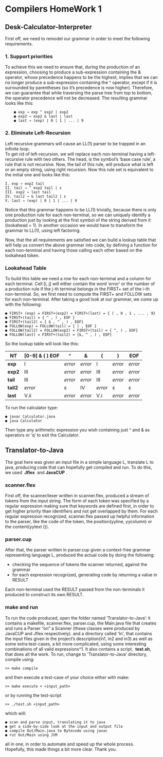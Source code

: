 # **Compilers HomeWork 1**

## **Desk-Calculator-Interpreter**

First off, we need to remodel our grammar in order to meet the following requirements.

### **1. Support priorities**

To achieve this we need to ensure that, during the production of an expression,
choosing to produce a sub-expression containing the & operator, whose
precedence happens to be the highest, implies that we can no longer produce a
sub-expression containing the ^ operator, except if it is surrounded by
parentheses (so it’s precedence is now higher). Therefore, we can guarantee that
while traversing the parse tree from top to bottom, the operator precedence will
not be decreased. The resulting grammar looks like this:

        ● exp → exp ^ exp2 | exp2
        ● exp2 → exp2 & last | last
        ● last → (exp) | 0 | 1 | ... | 9

### **2. Eliminate Left-Recursion**

Left recursive grammars will cause an LL(1) parser to be trapped in an
infinite loop.  
To get rid of left-recursion, we will
replace each non-terminal having a left-recursive rule
with two others. The head, is the symbol’s ‘base case rule’, a rule
that is not recursive. Now, the tail of this rule,
will produce what is left or an empty string, using right recursion.
Now this rule set is equivalent to the initial one
and looks like this:

    I. exp → exp2 tail
    II. tail → ^ exp2 tail | ε
    III. exp2 → last tail
    IV. tail2 → & last tail2 | ε
    V. last → (exp) | 0 | 1 | ... | 9

Notice that this grammar happens to be LL(1) trivially, because there is only one
production rule for each non-terminal, so we can uniquely identify a production just by
looking at the first symbol of the string derived from it (lookahead = 1). In another
occasion we would have to transform the grammar to LL(1), using left factoring.

Now, that the all requirements are satisfied we can build a​ lookup table​ that will help us
convert the above grammar into code, by defining a function for each non-terminal and
having those calling each other based on the lookahead token.

### **Lookahead Table**

To build this table we need a row for each non-terminal and a column for each terminal.
Cell [i, j] will either contain the word ‘*error*’ or the number of a production rule if the j-th
terminal belongs in the FIRST+ set of the i-th non-terminal. So, we first need to compute
the FIRST+ and FOLLOW sets for each non-terminal.
After taking a good look at our grammar, we come up with the following:

    ● FIRST+ ​(exp) = ​FIRST+​(exp2) = ​FIRST+​(last) = { ( , 0 , 1 , ... , 9}
    ● FIRST+​(tail) = { ^ , ) , EOF }
    ● FIRST+​(tail2) = { & , ^ , ) , EOF}
    ● FOLLOW(exp) = FOLLOW(tail) = { ) , EOF }
    ● FOLLOW(tail2) = FOLLOW(exp2) = ​FIRST+​(tail) = { ^, ) , EOF}
    ● FOLLOW(last) = ​FIRST+​(tail2) = {&, ^ , ) , EOF}

So the lookup table will look like this:

|   NT      | [0-9] & ( ) EOF | ^       | &       | (       | )       | EOF     |
|-----------|-----------------|---------|---------|---------|---------|---------|
| **exp**   | I               | *error* | *error* | I       | *error* | *error* |
| **exp2**  | III             | *error* | *error* | III     | *error* | *error* |
| **tail**  | III             | *error* | *error* | III     | *error* | *error* |
| **tail2** | *error*         | ε       | IV      | *error* | ε       | ε       |
| **last**  | V.ii            | *error* | *error* | V.i     | *error* | *error* |

To run the calculator type:

    ● javac Calculator.java
    ● java Calculator

Then type any arithmetic expression you wish containing just ^ and & as operators or ‘q’
to exit the Calculator.

## **Translator-to-Java**

The goal here was given an input file in a simple language L, translate L to java, producing
code that can hopefully get compiled and run. To do this, we used ​ **Jflex** ​ and ​ **JavaCUP** ​.

### **scanner.flex**

First off, the scanner/lexer written in scanner.flex, produced a stream of tokens from the
input string. The form of each token was specified by a regular expression making sure that
keywords are defined first, in order to get higher priority than identifiers and not get overlapped
by them. For each regular expression recognized, scanner.flex passed up helpful information to
the parser, like the code of the token, the position(​yyline​, ​yycolumn​) or the content(​yytext
()​).

### **parser.cup**

After that, the parser written in parser.cup given a context-free grammar representing
language L, produced the actual code by doing the following:

* checking the sequence of tokens the scanner returned, against the grammar
* for each expression recognized, generating code by returning a value in RESULT

Each non-terminal used the RESULT passed from the non-terminals it produced to construct its
own RESULT.

### **make and run**

To run the code produced, open the folder named ‘Translator-to-Java’:
it contains a makefile, scanner.flex, parser.cup, the
Main.java file that creates and runs a Parser “on” a Scanner (these
classes were produced by ​JavaCUP​ and ​Jflex​ respectively). and a directory called 'In',
that contains the input files given in the project’s description(in1, in2 and in3) as well as
some extra test-cases, a bit more complicated, using some interesting combinations of all valid
expressions^1. It also contains a script, ​ **test.sh**, that does all the work.
To run, change to 'Translator-to-Java' directory, compile using:

    >> make compile

and then execute a test-case of your choice either with make:

    >> make execute < <input_path>

or by running the test-script

    >> ./test.sh <input_path>

which will:

    ● scan and parse input, translating it to java
    ● get a side-by-side look at the input and output file
    ● compile Out/Main.java to Bytecode using javac
    ● rut Out/Main using JVM

all in one, in order to automate and speed up the whole process.  
Hopefully, this made things a bit more clear. Thank you.

